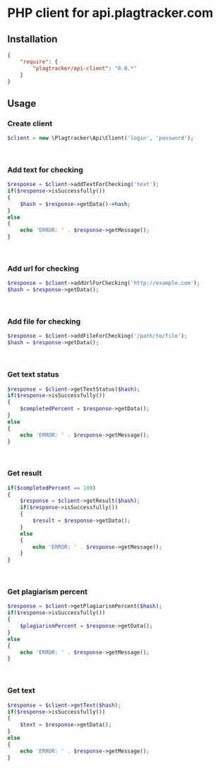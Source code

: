 # PHP client for api.plagtracker.com

Installation
----------------------

```json
{
    "require": {
        "plagtracker/api-client": "0.0.*"
    }
}
```

Usage
----------------------

### Create client
```php
$client = new \Plagtracker\Api\Client('login', 'password');
```
<br>

### Add text for checking
```php
$response = $client->addTextForChecking('text');
if($response->isSuccessfully())
{
    $hash = $response->getData()->hash;
}
else
{
    echo 'ERROR: ' . $response->getMessage();
}
```
<br>

### Add url for checking
```php
$response = $client->addUrlForChecking('http://example.com');
$hash = $response->getData();
```
<br>

### Add file for checking
```php
$response = $client->addFileForChecking('/path/to/file');
$hash = $response->getData();
```
<br>

### Get text status
```php
$response = $client->getTextStatus($hash);
if($response->isSuccessfully())
{
    $completedPercent = $response->getData();
}
else
{
    echo 'ERROR: ' . $response->getMessage();
}
```
<br>

### Get result
```php
if($completedPercent == 100)
{
    $response = $client->getResult($hash);
    if($response->isSuccessfully())
    {
        $result = $response->getData();
    }
    else
    {
        echo 'ERROR: ' . $response->getMessage();
    }
}
```
<br>

### Get plagiarism percent
```php
$response = $client->getPlagiarismPercent($hash);
if($response->isSuccessfully())
{
    $plagiarismPercent = $response->getData();
}
else
{
    echo 'ERROR: ' . $response->getMessage();
}
```
<br>

### Get text
```php
$response = $client->getText($hash);
if($response->isSuccessfully())
{
    $text = $response->getData();
}
else
{
    echo 'ERROR: ' . $response->getMessage();
}
```
<br>
